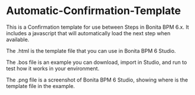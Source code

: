 Automatic-Confirmation-Template
===============================

This is a Confirmation template for use between Steps in Bonita BPM 6.x. It includes a javascript that will automatically load the next step when available.

The .html is the template file that you can use in Bonita BPM 6 Studio.

The .bos file is an example you can download, import in Studio, and run to test how it works in your environment.

The .png file is a screenshot of Bonita BPM 6 Studio, showing where is the template file in the example.
